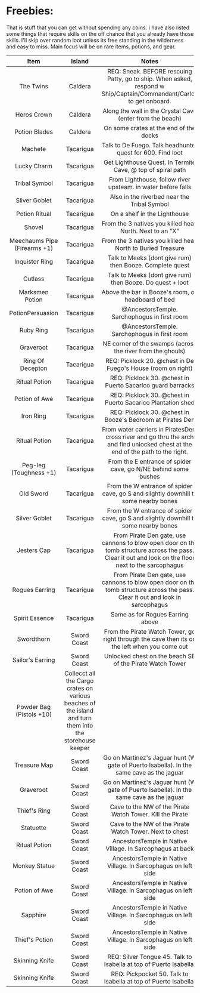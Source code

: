 # Freebies:

That is stuff that you can get without spending any coins. I have also listed some things that require skills on the off chance that you already have those skills. I'll skip over random loot unless its free standing in the wilderness and easy to miss. Main focus will be on rare items, potions, and gear.


| Item             | Island     | Notes                                                        |
|:----------------:|:----------:|:------------------------------------------------------------:|
| The Twins        | Caldera    | REQ: Sneak. BEFORE rescuing Patty, go to ship. When asked, respond w Ship/Captain/Commandant/Carlos to get onboard. |
| Heros Crown      | Caldera    | Along the wall in the Crystal Cave (enter from the beach)    |
| Potion Blades    | Caldera    | On some crates at the end of the docks                       |
| Machete          | Tacarigua  | Talk to De Fuego. Talk headhunter quest for 600. Find loot   |
| Lucky Charm      | Tacarigua  | Get Lighthouse Quest. In Termite Cave, @ top of spiral path  |
| Tribal Symbol    | Tacarigua  | From Lighthouse, follow river upsteam. in water before falls |
| Silver Goblet    | Tacarigua  | Also in the riverbed near the Tribal Symbol |
| Potion Ritual    | Tacarigua  | On a shelf in the Lighthouse                                 |
| Shovel           | Tacarigua  | From the 3 natives you killed head North. Next to an "X"     |
| Meechaums Pipe  (Firearms +1)  | Tacarigua  | From the 3 natives you killed head North to Buried Treasure  |
| Inquistor Ring   | Tacarigua  | Talk to Meeks (dont give rum) then Booze. Complete quest     |
| Cutlass          | Tacarigua  | Talk to Meeks (dont give rum) then Booze. Do quest  + loot   |
| Marksmen Potion  | Tacarigua  | Above the bar in Booze's room, on headboard of bed           |
| PotionPersuasion | Tacarigua  | @AncestorsTemple. Sarchophogus in first room                 |
| Ruby Ring        | Tacarigua  | @AncestorsTemple. Sarchophogus in first room                 |
| Graveroot        | Tacarigua  | NE corner of the swamps (across the river from the ghouls) |
| Ring Of Decepton | Tacarigua  | REQ: Picklock 20. @chest in De Fuego's House (room on right) |
| Ritual Potion    | Tacarigua  | REQ: Picklock 30. @chest in Puerto Sacarico guard barracks   |
| Potion of Awe    | Tacarigua  | REQ: Picklock 30. @chest in Puerto Sacarico Plantation shed  |
| Iron Ring        | Tacarigua  | REQ: Picklock 30. @chest in Booze's Bedroom at Pirates Den   |
| Ritual Potion    | Tacarigua  | From water carriers in PiratesDen, cross river and go thru the arch and find unlocked chest at the end of the path to the right. |
| Peg-leg   (Toughness +1) | Tacarigua  | From the E entrance of spider cave, go N/NE behind some bushes |
| Old Sword        | Tacarigua  | From the W entrance of spider cave, go S and slightly downhill to some nearby bones |
| Silver Goblet    | Tacarigua  | From the W entrance of spider cave, go S and slightly downhill to some nearby bones |
| Jesters Cap      | Tacarigua  | From Pirate Den gate, use cannons to blow open door on the tomb structure across the pass. Clear it out and look on the floor next to the sarcophagus |
| Rogues Earring   | Tacarigua  | From Pirate Den gate, use cannons to blow open door on the tomb structure across the pass. Clear it out and look in sarcophagus |
| Spirit Essence   | Tacarigua  | Same as for Rogues Earring above |
| Swordthorn       | Sword Coast | From the Pirate Watch Tower, go right through the cave then its on the left when you come out |
| Sailor's Earring | Sword Coast | Unlocked chest on the beach SE of the Pirate Watch Tower |
| Powder Bag (Pistols +10) | Collecct all the Cargo crates on various beaches of the island and turn them into the storehouse keeper |
| Treasure Map     | Sword Coast | Go on Martinez's Jaguar hunt (W gate of Puerto Isabella). In the same cave as the jaguar |
| Graveroot        | Sword Coast | Go on Martinez's Jaguar hunt (W gate of Puerto Isabella). In the same cave as the jaguar |
| Thief's Ring     | Sword Coast | Cave to the NW of the Pirate Watch Tower. Kill the Pirate |
| Statuette        | Sword Coast | Cave to the NW of the Pirate Watch Tower. Next to chest   |
| Ritual Potion    | Sword Coast | AncestorsTemple in Native Village. In Sarcophagus at back |
| Monkey Statue    | Sword Coast | AncestorsTemple in Native Village. In Sarcophagus on left side |
| Potion of Awe    | Sword Coast | AncestorsTemple in Native Village. In Sarcophagus on left side |
| Sapphire         | Sword Coast | AncestorsTemple in Native Village. In Sarcophagus on left side |
| Thief's Potion   | Sword Coast | AncestorsTemple in Native Village. In Sarcophagus on left side |
| Skinning Knife   | Sword Coast | REQ: Silver Tongue 45. Talk to Isabella at top of Puerto Isabella. |
| Skinning Knife   | Sword Coast | REQ: Pickpocket 50. Talk to Isabella at top of Puerto Isabella. |
